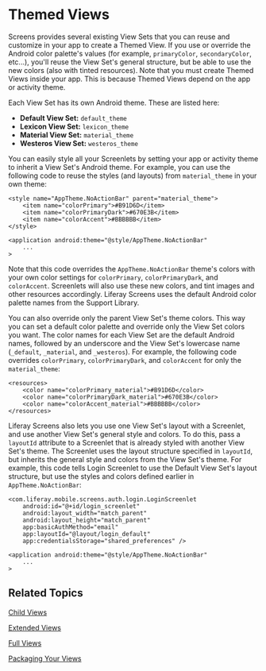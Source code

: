 # Themed Views [](id=themed-views)

Screens provides several existing View Sets that you can reuse and customize in 
your app to create a Themed View. If you use or override the Android color 
palette's values (for example, `primaryColor`, `secondaryColor`, etc...), you'll 
reuse the View Set's general structure, but be able to use the new colors (also 
with tinted resources). Note that you must create Themed Views inside your app. 
This is because Themed Views depend on the app or activity theme. 

Each View Set has its own Android theme. These are listed here: 

- **Default View Set:** `default_theme`
- **Lexicon View Set:** `lexicon_theme`
- **Material View Set:** `material_theme`
- **Westeros View Set:** `westeros_theme`

You can easily style all your Screenlets by setting your app or activity theme 
to inherit a View Set's Android theme. For example, you can use the following 
code to reuse the styles (and layouts) from `material_theme` in your own theme: 

    <style name="AppTheme.NoActionBar" parent="material_theme">
        <item name="colorPrimary">#B91D6D</item>
        <item name="colorPrimaryDark">#670E3B</item>
        <item name="colorAccent">#BBBBBB</item>
    </style>

    <application android:theme="@style/AppTheme.NoActionBar"
        ...
    >

Note that this code overrides the `AppTheme.NoActionBar` theme's colors with 
your own color settings for `colorPrimary`, `colorPrimaryDark`, and 
`colorAccent`. Screenlets will also use these new colors, and tint images and 
other resources accordingly. Liferay Screens uses the default Android color 
palette names from the Support Library. 

You can also override only the parent View Set's theme colors. This way you can 
set a default color palette and override only the View Set colors you want. The 
color names for each View Set are the default Android names, followed by an 
underscore and the View Set's lowercase name (`_default`, `_material`, and 
`_westeros`). For example, the following code overrides `colorPrimary`, 
`colorPrimaryDark`, and `colorAccent` for only the `material_theme`: 

    <resources>
        <color name="colorPrimary_material">#B91D6D</color>
        <color name="colorPrimaryDark_material">#670E3B</color>
        <color name="colorAccent_material">#BBBBBB</color>
    </resources>

Liferay Screens also lets you use one View Set's layout with a Screenlet, and 
use another View Set's general style and colors. To do this, pass a `layoutId` 
attribute to a Screenlet that is already styled with another View Set's theme. 
The Screenlet uses the layout structure specified in `layoutId`, but inherits 
the general style and colors from the View Set's theme. For example, this code 
tells Login Screenlet to use the Default View Set's layout structure, but use 
the styles and colors defined earlier in `AppTheme.NoActionBar`:

    <com.liferay.mobile.screens.auth.login.LoginScreenlet
        android:id="@+id/login_screenlet"
        android:layout_width="match_parent"
        android:layout_height="match_parent"
        app:basicAuthMethod="email"
        app:layoutId="@layout/login_default"
        app:credentialsStorage="shared_preferences" />

    <application android:theme="@style/AppTheme.NoActionBar"
        ...
    >

## Related Topics [](id=related-topics)

[Child Views](/develop/tutorials/-/knowledge_base/7-1/child-views)

[Extended Views](/develop/tutorials/-/knowledge_base/7-1/extended-views)

[Full Views](/develop/tutorials/-/knowledge_base/7-1/full-views)

[Packaging Your Views](/develop/tutorials/-/knowledge_base/7-1/packaging-your-views)
